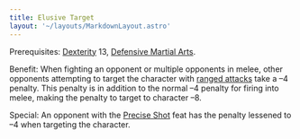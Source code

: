 ```yaml
---
title: Elusive Target
layout: '~/layouts/MarkdownLayout.astro'
---
```

Prerequisites: [Dexterity](/modern.d20.srd/basics/ability.scores) 13,
[Defensive Martial Arts](/modern.d20.srd/feats/defensive.martial.arts).

Benefit: When fighting an opponent or multiple opponents in melee, other
opponents attempting to target the character with [ranged attacks](/modern.d20.srd/combat/attack.actions) take a –4 penalty. This
penalty is in addition to the normal –4 penalty for firing into melee, making
the penalty to target to character –8.

Special: An opponent with the [Precise Shot](/modern.d20.srd/feats/precise.shot) feat has the penalty lessened to –4
when targeting the character.

